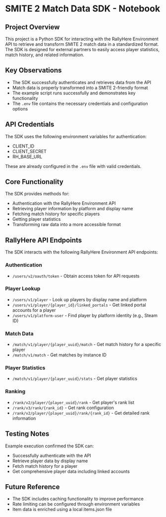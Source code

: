 # SMITE 2 Match Data SDK - Notebook

## Project Overview
This project is a Python SDK for interacting with the RallyHere Environment API to retrieve and transform SMITE 2 match data in a standardized format. The SDK is designed for external partners to easily access player statistics, match history, and related information.

## Key Observations
- The SDK successfully authenticates and retrieves data from the API
- Match data is properly transformed into a SMITE 2-friendly format
- The example script runs successfully and demonstrates key functionality
- The `.env` file contains the necessary credentials and configuration options

## API Credentials
The SDK uses the following environment variables for authentication:
- CLIENT_ID
- CLIENT_SECRET
- RH_BASE_URL

These are already configured in the `.env` file with valid credentials.

## Core Functionality
The SDK provides methods for:
- Authentication with the RallyHere Environment API
- Retrieving player information by platform and display name
- Fetching match history for specific players
- Getting player statistics
- Transforming raw data into a more accessible format

## RallyHere API Endpoints
The SDK interacts with the following RallyHere Environment API endpoints:

### Authentication
- `/users/v2/oauth/token` - Obtain access token for API requests

### Player Lookup
- `/users/v1/player` - Look up players by display name and platform
- `/users/v1/player/{player_id}/linked_portals` - Get linked portal accounts for a player
- `/users/v1/platform-user` - Find player by platform identity (e.g., Steam ID)

### Match Data
- `/match/v1/player/{player_uuid}/match` - Get match history for a specific player
- `/match/v1/match` - Get matches by instance ID

### Player Statistics
- `/match/v1/player/{player_uuid}/stats` - Get player statistics

### Ranking
- `/rank/v2/player/{player_uuid}/rank` - Get player's rank list
- `/rank/v3/rank/{rank_id}` - Get rank configuration
- `/rank/v2/player/{player_uuid}/rank/{rank_id}` - Get detailed rank information

## Testing Notes
Example execution confirmed the SDK can:
- Successfully authenticate with the API
- Retrieve player data by display name
- Fetch match history for a player
- Get comprehensive player data including linked accounts

## Future Reference
- The SDK includes caching functionality to improve performance
- Rate limiting can be configured through environment variables
- Item data is enriched using a local items.json file 